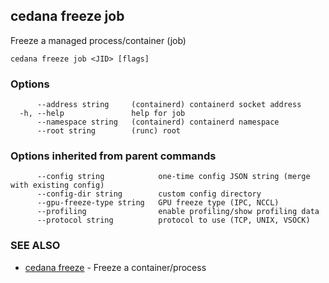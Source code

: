 ## cedana freeze job

Freeze a managed process/container (job)

```
cedana freeze job <JID> [flags]
```

### Options

```
      --address string     (containerd) containerd socket address
  -h, --help               help for job
      --namespace string   (containerd) containerd namespace
      --root string        (runc) root
```

### Options inherited from parent commands

```
      --config string            one-time config JSON string (merge with existing config)
      --config-dir string        custom config directory
      --gpu-freeze-type string   GPU freeze type (IPC, NCCL)
      --profiling                enable profiling/show profiling data
      --protocol string          protocol to use (TCP, UNIX, VSOCK)
```

### SEE ALSO

* [cedana freeze](cedana_freeze.md)	 - Freeze a container/process

